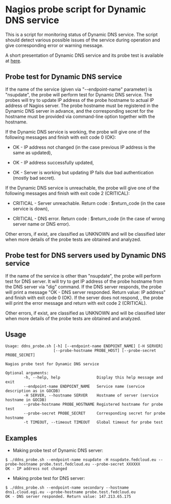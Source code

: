 # Nagios probe script for Dynamic DNS service

This is a script for monitoring status of Dynamic DNS service. The script 
should detect various possible issues of the service during operation and 
give corresponding error or warning message.

A short presentation of Dynamic DNS service and its probe test is available
at [here](https://github.com/tdviet/DDNS-probe/raw/main/Dynamic%20DNS%20service%20-%20OMB.pdf).

## Probe test for Dynamic DNS service

If the name of the service (given via "--endpoint-name" parameter)
is "nsupdate", the probe will perform test for Dynamic DNS service.
The probes will try to update IP address of the probe hostname to actual IP
address of Nagios server. The probe hostname must be registered in the 
Dynamic DNS server in advance, and the corresponding secret for the hostname 
must be provided via command-line option together with the hostname.

If the Dynamic DNS service is working, the probe will give one of the 
following messages and finish with exit code 0 (OK):

- OK - IP address not changed (in the case previous  IP address is the same
as updated),

- OK - IP address successfully updated,

- OK - Server is working but updating IP fails due bad authentication 
(mostly bad secret).

If the Dynamic DNS service is unreachable, the probe will give one of the 
following messages and finish with exit code 2 (CRITICAL):

- CRITICAL - Server unreachable. Return code : $return_code (in the case 
service is down),

- CRITICAL - DNS error. Return code : $return_code (in the case of wrong 
server name or DNS error).

Other errors, if exist, are classified as UNKNOWN and will be classified 
later when more details of the probe tests are obtained and analyzed.

## Probe test for DNS servers used by Dynamic DNS service

If the name of the service is other than "nsupdate", the probe will perform
test for DNS server. It will try to get IP address of the probe hostname from 
the DNS server via "dig" command. If the DNS server responds, the probe will
print a message "OK - DNS server responded. Return value: IP address" and 
finish with exit code 0 (OK). If the server does not respond, , the probe will 
print the error message and return with exit code 2 (CRITICAL).

Other errors, if exist, are classified as UNKNOWN and will be classified 
later when more details of the probe tests are obtained and analyzed.

## Usage


```
Usage: ddns_probe.sh [-h] [--endpoint-name ENDPOINT_NAME] [-H SERVER] 
                     [--probe-hostname PROBE_HOST] [--probe-secret PROBE_SECRET]

Nagios probe test for Dynamic DNS service

Optional arguments:
        -h, --help, help                Display this help message and exit
        --endpoint-name ENDPOINT_NAME   Service name (service description as in GOCDB)
        -H SERVER, --hostname SERVER    Hostname of server (service hostname in GOCDB)
        --probe-hostname PROBE_HOSTNAME Registered hostname for probe test
        --probe-secret PROBE_SECRET     Corresponding secret for probe hostname
        -t TIMEOUT, --timeout TIMEOUT   Global timeout for probe test

```

## Examples


- Making probe test of Dynamic DNS server:


```
$ ./ddns_probe.sh --endpoint-name nsupdate -H nsupdate.fedcloud.eu --probe-hostname probe.test.fedcloud.eu --probe-secret XXXXXX
OK - IP address not changed
```

- Making probe test for DNS server:


```
$ ./ddns_probe.sh --endpoint-name secondary --hostname dns1.cloud.egi.eu --probe-hostname probe.test.fedcloud.eu
OK - DNS server responded. Return value: 147.213.65.175
```

